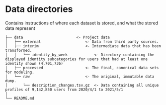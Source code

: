 # Data directories
Contains instructions of where each dataset is stored, and what the stored data represent

```                                
├── data                        <- Project data
│   ├── external                    <- Data from third party sources.
│   ├── interim                     <- Intermediate data that has been transformed.
│   │   └── identity_by_week            <- Directory containing the displayed identity subcategories for users that had at least one identity shown (4,701,736)
│   ├── processed                   <- The final, canonical data sets for modeling.
│   └── raw                         <- The original, immutable data dump.
│       └── description_changes.tsv.gz  <- Data containing all unique profiles of 9,142,850 users from 2020/4/1 to 2021/5/1
│
└── README.md
```